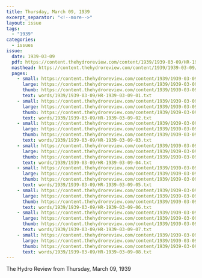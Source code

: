 ```yaml
---
title: Thursday, March 09, 1939
excerpt_separator: "<!--more-->"
layout: issue
tags:
  - "1939"
categories:
  - issues
issue:
  date: 1939-03-09
  pdf: https://content.thehydroreview.com/content/1939/1939-03-09/HR-1939-03-09.pdf
  masthead: https://content.thehydroreview.com/content/1939/1939-03-09/masthead/HR-1939-03-09.jpg
  pages:
    - small: https://content.thehydroreview.com/content/1939/1939-03-09/small/HR-1939-03-09-01.jpg
      large: https://content.thehydroreview.com/content/1939/1939-03-09/large/HR-1939-03-09-01.jpg
      thumb: https://content.thehydroreview.com/content/1939/1939-03-09/thumbnails/HR-1939-03-09-01.jpg
      text: words/1939/1939-03-09/HR-1939-03-09-01.txt
    - small: https://content.thehydroreview.com/content/1939/1939-03-09/small/HR-1939-03-09-02.jpg
      large: https://content.thehydroreview.com/content/1939/1939-03-09/large/HR-1939-03-09-02.jpg
      thumb: https://content.thehydroreview.com/content/1939/1939-03-09/thumbnails/HR-1939-03-09-02.jpg
      text: words/1939/1939-03-09/HR-1939-03-09-02.txt
    - small: https://content.thehydroreview.com/content/1939/1939-03-09/small/HR-1939-03-09-03.jpg
      large: https://content.thehydroreview.com/content/1939/1939-03-09/large/HR-1939-03-09-03.jpg
      thumb: https://content.thehydroreview.com/content/1939/1939-03-09/thumbnails/HR-1939-03-09-03.jpg
      text: words/1939/1939-03-09/HR-1939-03-09-03.txt
    - small: https://content.thehydroreview.com/content/1939/1939-03-09/small/HR-1939-03-09-04.jpg
      large: https://content.thehydroreview.com/content/1939/1939-03-09/large/HR-1939-03-09-04.jpg
      thumb: https://content.thehydroreview.com/content/1939/1939-03-09/thumbnails/HR-1939-03-09-04.jpg
      text: words/1939/1939-03-09/HR-1939-03-09-04.txt
    - small: https://content.thehydroreview.com/content/1939/1939-03-09/small/HR-1939-03-09-05.jpg
      large: https://content.thehydroreview.com/content/1939/1939-03-09/large/HR-1939-03-09-05.jpg
      thumb: https://content.thehydroreview.com/content/1939/1939-03-09/thumbnails/HR-1939-03-09-05.jpg
      text: words/1939/1939-03-09/HR-1939-03-09-05.txt
    - small: https://content.thehydroreview.com/content/1939/1939-03-09/small/HR-1939-03-09-06.jpg
      large: https://content.thehydroreview.com/content/1939/1939-03-09/large/HR-1939-03-09-06.jpg
      thumb: https://content.thehydroreview.com/content/1939/1939-03-09/thumbnails/HR-1939-03-09-06.jpg
      text: words/1939/1939-03-09/HR-1939-03-09-06.txt
    - small: https://content.thehydroreview.com/content/1939/1939-03-09/small/HR-1939-03-09-07.jpg
      large: https://content.thehydroreview.com/content/1939/1939-03-09/large/HR-1939-03-09-07.jpg
      thumb: https://content.thehydroreview.com/content/1939/1939-03-09/thumbnails/HR-1939-03-09-07.jpg
      text: words/1939/1939-03-09/HR-1939-03-09-07.txt
    - small: https://content.thehydroreview.com/content/1939/1939-03-09/small/HR-1939-03-09-08.jpg
      large: https://content.thehydroreview.com/content/1939/1939-03-09/large/HR-1939-03-09-08.jpg
      thumb: https://content.thehydroreview.com/content/1939/1939-03-09/thumbnails/HR-1939-03-09-08.jpg
      text: words/1939/1939-03-09/HR-1939-03-09-08.txt
---
```


The Hydro Review from Thursday, March 09, 1939

<!--more-->

